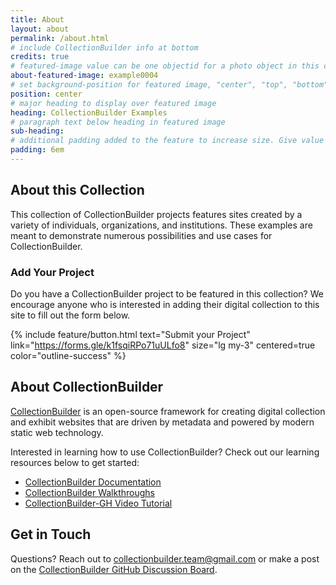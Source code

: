 ```yaml
---
title: About
layout: about
permalink: /about.html
# include CollectionBuilder info at bottom
credits: true
# featured-image value can be one objectid for a photo object in this collection, a relative path to an image in this project, or a full url to any image. If left blank, no featured image will appear at top of About page.
about-featured-image: example0004
# set background-position for featured image, "center", "top", "bottom"
position: center
# major heading to display over featured image
heading: CollectionBuilder Examples
# paragraph text below heading in featured image
sub-heading: 
# additional padding added to the feature to increase size. Give value in em or px, e.g. "5em".
padding: 6em
---
```


## About this Collection

This collection of CollectionBuilder projects features sites created by a variety of individuals, organizations, and institutions. These examples are meant to demonstrate numerous possibilities and use cases for CollectionBuilder. 

### Add Your Project

Do you have a CollectionBuilder project to be featured in this collection? We encourage anyone who is interested in adding their digital collection to this site to fill out the form below.

{% include feature/button.html text="Submit your Project" link="https://forms.gle/k1fsqiRPo71uULfo8" size="lg my-3" centered=true color="outline-success" %}

## About CollectionBuilder

[CollectionBuilder](https://github.com/CollectionBuilder/) is an open-source framework for creating digital collection and exhibit websites that are driven by metadata and powered by modern static web technology. 

Interested in learning how to use CollectionBuilder? Check out our learning resources below to get started:

- [CollectionBuilder Documentation](https://collectionbuilder.github.io/cb-docs/)
- [CollectionBuilder Walkthroughs](https://collectionbuilder.github.io/cb-docs/docs/walkthroughs/)
- [CollectionBuilder-GH Video Tutorial](https://www.youtube.com/playlist?list=PLt9zT3xACQo7q72AfphJzH41OiPcZrF4H)

## Get in Touch

Questions? Reach out to [collectionbuilder.team@gmail.com](mailto:collectionbuilder.team@gmail.com) or make a post on the [CollectionBuilder GitHub Discussion Board](https://github.com/orgs/CollectionBuilder/discussions).
